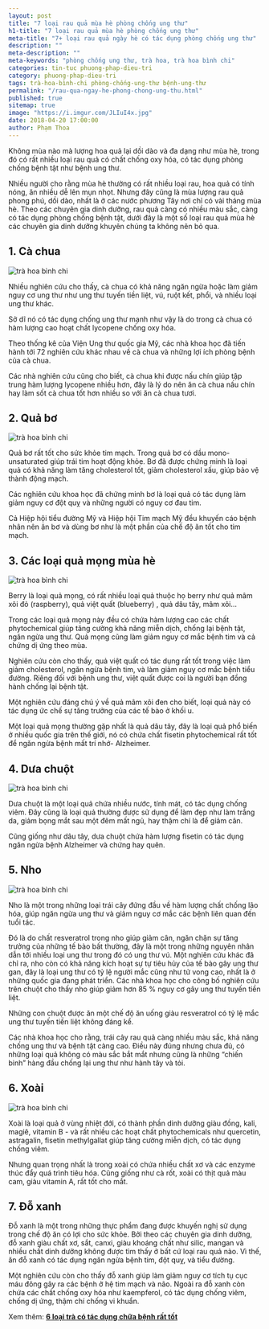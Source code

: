 ```yaml
---
layout: post
title: "7 loại rau quả mùa hè phòng chống ung thư"
h1-title: "7 loại rau quả mùa hè phòng chống ung thư"
meta-title: "7+ loại rau quả ngày hè có tác dụng phòng chống ung thư"
description: ""
meta-description: ""
meta-keywords: "phòng chống ung thư, trà hoa, trà hoa bình chi"
categories: tin-tuc phuong-phap-dieu-tri
category: phuong-phap-dieu-tri
tags: trà-hoa-bình-chi phòng-chống-ung-thư bệnh-ung-thư                                            
permalink: "/rau-qua-ngay-he-phong-chong-ung-thu.html"
published: true
sitemap: true
image: "https://i.imgur.com/JLIuI4x.jpg"
date: 2018-04-20 17:00:00
author: Phạm Thoa
---
```


Không mùa nào mà lượng hoa quả lại dồi dào và đa dạng như mùa hè, trong đó có rất nhiều loại rau quả có chất chống oxy hóa, có tác dụng phòng chống bệnh tật như bệnh ung thư.

Nhiều người cho rằng mùa hè thường có rất nhiều loại rau, hoa quả có tính nóng, ăn nhiều dễ lên mụn nhọt. Nhưng đây cũng là mùa lượng rau quả phong phú, dồi dào, nhất là ở các nước phương Tây nơi chỉ có vài tháng mùa hè.
Theo các chuyên gia dinh dưỡng, rau quả càng có nhiều màu sắc, càng có tác dụng phòng chống bệnh tật, dưới đây là một số loại rau quả mùa hè các chuyên gia dinh dưỡng khuyên chúng ta không nên bỏ qua.

## 1. Cà chua

<img src="https://i.imgur.com/gxvr1mx.jpg" alt="trà hoa bình chi" class="responsive-img lazy">
  
Nhiều nghiên cứu cho thấy, cà chua có khả năng ngăn ngừa hoặc làm giảm nguy cơ ung thư như ung thư tuyến tiền liệt, vú, ruột kết, phổi, và nhiều loại ung thư khác.

Sở dĩ nó có tác dụng chống ung thư mạnh như vậy là do trong cà chua có hàm lượng cao hoạt chất lycopene chống oxy hóa.

Theo thống kê của Viện Ung thư quốc gia Mỹ, các nhà khoa học đã tiến hành tới 72 nghiên cứu khác nhau về cà chua và những lợi ích phòng bệnh của cà chua.

Các nhà nghiên cứu cũng cho biết, cà chua khi được nấu chín giúp tập trung hàm lượng lycopene nhiều hơn, đây là lý do nên ăn cà chua nấu chín hay làm sốt cà chua tốt hơn nhiều so với ăn cà chua tươi.
 
## 2. Quả bơ

<img src="https://i.imgur.com/Dhjtizg.jpg" alt="trà hoa bình chi" class="responsive-img lazy">

Quả bơ rất tốt cho sức khỏe tim mạch. Trong quả bơ có dầu mono-unsaturated giúp trái tim hoạt động khỏe.
Bơ đã được chứng minh là loại quả có khả năng làm tăng cholesterol tốt, giảm cholesterol xấu, giúp bảo vệ thành động mạch.

Các nghiên cứu khoa học đã chứng minh bơ là loại quả có tác dụng làm giảm nguy cơ đột quỵ và những người có nguy cơ đau tim.

Cả Hiệp hội tiểu đường Mỹ và Hiệp hội Tim mạch Mỹ đều khuyến cáo bệnh nhân nên ăn bơ và dùng bơ như là một phần của chế độ ăn tốt cho tim mạch.
 
## 3. Các loại quả mọng mùa hè

<img src="https://i.imgur.com/Grgu2Vn.jpg" alt="trà hoa bình chi" class="responsive-img lazy">

Berry là loại quả mọng, có rất nhiều loại quả thuộc họ berry như quả mâm xôi đỏ (raspberry), quả việt quất (blueberry) , quả dâu tây, mâm xôi...

Trong các loại quả mọng này đều có chứa hàm lượng cao các chất phytochemical giúp tăng cường khả năng miễn dịch, chống lại bệnh tật, ngăn ngừa ung thư. Quả mọng cũng làm giảm nguy cơ mắc bệnh tim và cả chứng dị ứng theo mùa.
 
Nghiên cứu còn cho thấy, quả việt quất có tác dụng rất tốt trong việc làm giảm cholesterol, ngăn ngừa bệnh tim, và làm giảm nguy cơ mắc bệnh tiểu đường. Riêng đối với bệnh ung thư, việt quất được coi là người bạn đồng hành chống lại bệnh tật.

Một nghiên cứu đáng chú ý về quả mâm xôi đen cho biết, loại quả này có tác dụng ức chế sự tăng trưởng của các tế bào ở khối u.

Một loại quả mọng thường gặp nhất là quả dâu tây, đây là loại quả phổ biến ở nhiều quốc gia trên thế giới, nó có chứa chất fisetin phytochemical rất tốt để ngăn ngừa bệnh mất trí nhớ- Alzheimer.

## 4. Dưa chuột

<img src="https://i.imgur.com/u7vTwZZ.jpg" alt="trà hoa bình chi" class="responsive-img lazy">

Dưa chuột là một loại quả chứa nhiều nước, tính mát, có tác dụng chống viêm. Đây cũng là loại quả thường được sử dụng để làm đẹp như làm trắng da, giảm bọng mắt sau một đêm mất ngủ, hay thậm chí là để giảm cân.

Cũng giống như dâu tây, dưa chuột chứa hàm lượng fisetin có tác dụng ngăn ngừa bệnh Alzheimer và chứng hay quên.
 
## 5. Nho 
 
<img src="https://i.imgur.com/ldb7gjm.jpg" alt="trà hoa bình chi" class="responsive-img lazy">

Nho là một trong những loại trái cây đứng đầu về hàm lượng chất chống lão hóa, giúp ngăn ngừa ung thư và giảm nguy cơ mắc các bệnh liên quan đến tuổi tác.

Đó là do chất resveratrol trong nho giúp giảm cân, ngăn chặn sự tăng trưởng của những tế bào bất thường, đây là một trong những nguyên nhân dẫn tới nhiều loại ung thư trong đó có ung thư vú.
Một nghiên cứu khác đã chỉ ra, nho còn có khả năng kích hoạt sự tự tiêu hủy của tế bào gây ung thư gan, đây là loại ung thư có tỷ lệ người mắc cũng như tử vong cao, nhất là ở những quốc gia đang phát triển.
Các nhà khoa học cho công bố nghiên cứu trên chuột cho thấy nho giúp giảm hơn 85 % nguy cơ gây ung thư tuyến tiền liệt.

Những con chuột được ăn một chế độ ăn uống giàu resveratrol có tỷ lệ mắc ung thư tuyến tiền liệt không đáng kể.
 
Các nhà khoa học cho rằng, trái cây rau quả càng nhiều màu sắc, khả năng chống ung thư và bệnh tật càng cao.
Điều này đúng nhưng chưa đủ, có những loại quả không có màu sắc bắt mắt nhưng cũng là những “chiến binh” hàng đầu chống lại ung thư như hành tây và tỏi.

## 6. Xoài

<img src="https://i.imgur.com/rtH7mNC.jpg" alt="trà hoa bình chi" class="responsive-img lazy">

Xoài là loại quả ở vùng nhiệt đới, có thành phần dinh dưỡng giàu đồng, kali, magiê, vitamin B - và rất nhiều các hoạt chất phytochemicals như quercetin, astragalin, fisetin methylgallat giúp tăng cường miễn dịch, có tác dụng chống viêm.

Nhưng quan trọng nhất là trong xoài có chứa nhiều chất xơ và các enzyme thúc đẩy quá trình tiêu hóa. Cũng giống như cà rốt, xoài có thịt quả màu cam, giàu vitamin A, rất tốt cho mắt.
 
## 7. Đỗ xanh

Đỗ xanh là một trong những thực phẩm đang được khuyến nghị sử dụng trong chế độ ăn có lợi cho sức khỏe.
Bởi theo các chuyên gia dinh dưỡng, đỗ xanh giàu chất xơ, sắt, canxi, giàu khoáng chất như silic, mangan và nhiều chất dinh dưỡng không được tìm thấy ở bất cứ loại rau quả nào. Vì thế, ăn đỗ xanh có tác dụng ngăn ngừa bệnh tim, đột quỵ, và tiểu đường.

Một nghiên cứu còn cho thấy đỗ xanh giúp làm giảm nguy cơ tích tụ cục máu đông gây ra các bệnh ở hệ tim mạch và não.
Ngoài ra đỗ xanh còn chứa các chất chống oxy hóa như kaempferol, có tác dụng chống viêm, chống dị ứng, thậm chí chống vi khuẩn.

Xem thêm: **[6 loại trà có tác dụng chữa bệnh rất tốt](https://trahoa.net/tra-phong-benh-ung-thu.html)**